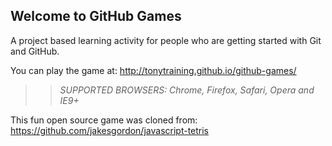 ## Welcome to GitHub Games

A project based learning activity for people who are getting started with Git and GitHub.

You can play the game at: http://tonytraining.github.io/github-games/

>> _*SUPPORTED BROWSERS*: Chrome, Firefox, Safari, Opera and IE9+_

This fun open source game was cloned from: https://github.com/jakesgordon/javascript-tetris
